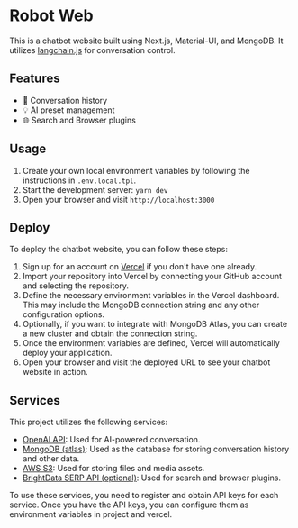 # Robot Web

This is a chatbot website built using Next.js, Material-UI, and MongoDB. It utilizes [langchain.js](https://github.com/langchain-ai/langchainjs) for conversation control.

## Features

- :memo: Conversation history
- :bulb: AI preset management
- :globe_with_meridians: Search and Browser plugins

## Usage

1. Create your own local environment variables by following the instructions in `.env.local.tpl`.
2. Start the development server: `yarn dev`
3. Open your browser and visit `http://localhost:3000`

## Deploy

To deploy the chatbot website, you can follow these steps:

1. Sign up for an account on [Vercel](https://vercel.com/) if you don't have one already.
2. Import your repository into Vercel by connecting your GitHub account and selecting the repository.
3. Define the necessary environment variables in the Vercel dashboard. This may include the MongoDB connection string and any other configuration options.
4. Optionally, if you want to integrate with MongoDB Atlas, you can create a new cluster and obtain the connection string.
5. Once the environment variables are defined, Vercel will automatically deploy your application.
6. Open your browser and visit the deployed URL to see your chatbot website in action.

## Services

This project utilizes the following services:

- [OpenAI API](https://openai.com/): Used for AI-powered conversation.
- [MongoDB (atlas)](https://www.mongodb.com/): Used as the database for storing conversation history and other data.
- [AWS S3](https://aws.amazon.com/s3/): Used for storing files and media assets.
- [BrightData SERP API (optional)](https://brightdata.com/): Used for search and browser plugins.

To use these services, you need to register and obtain API keys for each service. Once you have the API keys, you can configure them as environment variables in project and vercel.

